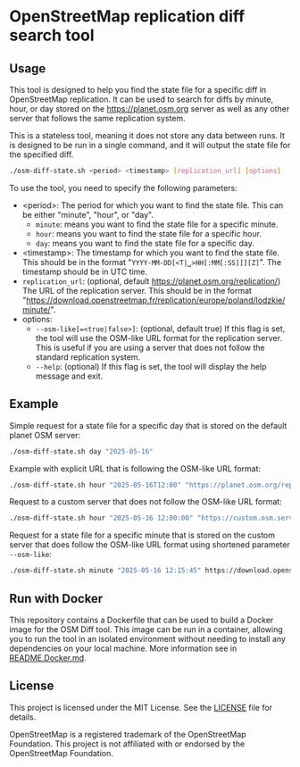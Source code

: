 # OpenStreetMap replication diff search tool

## Usage

This tool is designed to help you find the state file for a specific diff in OpenStreetMap replication. It can be used to search for diffs by minute, hour, or day stored on the <https://planet.osm.org> server as well as any other server that follows the same replication system.

This is a stateless tool, meaning it does not store any data between runs. It is designed to be run in a single command, and it will output the state file for the specified diff.

```sh
./osm-diff-state.sh <period> <timestamp> [replication_url] [options]
```

To use the tool, you need to specify the following parameters:

- \<period>: The period for which you want to find the state file. This can be either "minute", "hour", or "day".
  - `minute`: means you want to find the state file for a specific minute.
  - `hour`: means you want to find the state file for a specific hour.
  - `day`: means you want to find the state file for a specific day.
- \<timestamp>: The timestamp for which you want to find the state file. This should be in the format "`YYYY-MM-DD[<T|␣>HH[:MM[:SS]]][Z]`". The timestamp should be in UTC time.
- `replication_url`: (optional, default <https://planet.osm.org/replication/>) The URL of the replication server. This should be in the format "<https://download.openstreetmap.fr/replication/europe/poland/lodzkie/minute/>".
- options:
  - `--osm-like[=<true|false>]`: (optional, default true) If this flag is set, the tool will use the OSM-like URL format for the replication server. This is useful if you are using a server that does not follow the standard replication system.
  - `--help`: (optional) If this flag is set, the tool will display the help message and exit.

## Example

Simple request for a state file for a specific day that is stored on the default planet OSM server:

```bash
./osm-diff-state.sh day "2025-05-16"
```

Example with explicit URL that is following the OSM-like URL format:

```bash
./osm-diff-state.sh hour "2025-05-16T12:00" "https://planet.osm.org/replication/" --osm-like=true
```

Request to a custom server that does not follow the OSM-like URL format:

```bash
./osm-diff-state.sh hour "2025-05-16 12:00:00" "https://custom.osm.server/osm/hour-diffs/" --osm-like=false
```

Request for a state file for a specific minute that is stored on the custom server that does follow the OSM-like URL format using shortened parameter `--osm-like`:

```bash
./osm-diff-state.sh minute "2025-05-16 12:15:45" https://download.openstreetmap.fr/replication/europe/poland/lodzkie/minute/ --osm-like
```

## Run with Docker

This repository contains a Dockerfile that can be used to build a Docker image for the OSM Diff tool. This image can be run in a container, allowing you to run the tool in an isolated environment without needing to install any dependencies on your local machine. More information see in [README.Docker.md](README.Docker.md).

## License

This project is licensed under the MIT License. See the [LICENSE](LICENSE) file for details.

OpenStreetMap is a registered trademark of the OpenStreetMap Foundation. This project is not affiliated with or endorsed by the OpenStreetMap Foundation.
